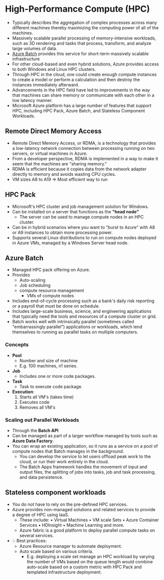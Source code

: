 
# High-Performance Compute (HPC)

- Typically describes the aggregation of complex processes across many different machines thereby maximizing the computing power of all of the machines.
- Massively scalable parallel processing of memory-intensive workloads, such as 3D rendering and tasks that process, transform, and analyze large volumes of data.
- [Azure Batch](#azure-batch) provides this service for short-term massively scalable infrastructure
- For other cloud-based and even hybrid solutions, Azure provides access to both Windows and Linux HPC clusters.
- Through HPC in the cloud, one could create enough compute instances to create a model or perform a calculation and then destroy the instances immediately afterward.
- Advancements in the HPC field have led to improvements in the way that machines can share memory or communicate with each other in a low latency manner.
- Microsoft Azure platform has a large number of features that support HPC, including HPC Pack, Azure Batch, and Stateless Component Workloads.

## Remote Direct Memory Access

- Remote Direct Memory Access, or RDMA, is a technology that provides a low-latency network connection between processing running on two servers, or virtual machines in Azure.
- From a developer perspective, RDMA is implemented in a way to make it seem that the machines are "sharing memory."
- RDMA is efficient because it copies data from the network adapter directly to memory and avoids wasting CPU cycles.
- VM sizes A8 to A19 => Most efficient way to run

## HPC Pack

- Microsoft's HPC cluster and job management solution for Windows.
- Can be installed on a server that functions as the **"head node"**
  - The server can be used to manage compute nodes in an HPC cluster.
- Can be in hybrid scenarios where you want to "burst to Azure" with A8 or A9 instances to obtain more processing power.
- Supports several Linux distributions to run on compute nodes deployed in Azure VMs, managed by a Windows Server head node.

## Azure Batch

- Managed HPC pack offering on Azure.
- Provides
  - Auto-scaling
  - Job scheduling
  - compute resource management
    - VMs of compute nodes
- Includes end-of-cycle processing such as a bank's daily risk reporting or a payroll that must be done on schedule.
- Includes large-scale business, science, and engineering applications that typically need the tools and resources of a compute cluster or grid.
- Batch works well with intrinsically parallel (sometimes called "embarrassingly parallel") applications or workloads, which lend themselves to running as parallel tasks on multiple computers.

### Concepts

- **Pool**
  - Number and size of machine
  - E.g. 100 machines, n1 series.
- **Job**
  - Includes one or more code packages.
- **Task**
  - Task to execute code package.
- **Execution**:
  1. Starts all VM's (takes time)
  2. Executes code
  3. Removes all VM's

### Scaling out Parallel Workloads

- Through the **Batch API**
- Can be managed as part of a larger workflow managed by tools such as **Azure Data Factory**.
- You can wrap an existing application, so it runs as a service on a pool of compute nodes that Batch manages in the background.
  - You can develop the service to let users offload peak work to the cloud, or run their work entirely in the cloud.
  - The Batch Apps framework handles the movement of input and output files, the splitting of jobs into tasks, job and task processing, and data persistence.

## Stateless component workloads
  
- You do not have to rely on the pre-defined HPC services.
- Azure provides non-managed solutions and related services to provide a degree of HPC using IaaS.
  - These include: • Virtual Machines • VM scale Sets • Azure Container Services • HDInsight • Machine Learning and more.
  - Azure fabric is a good platform to deploy parallel compute tasks on several services.
- 💡 Best practices:
  - Azure Resource manager to automate deployment.
  - Auto scale based on various criteria.
    - E.g.  deploying a scale set manage an HPC workload by varying the number of VMs based on the queue length would combine auto-scale based on a custom metric with HPC Pack and templated infrastructure deployment.
